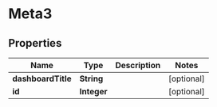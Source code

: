 # Meta3

## Properties
Name | Type | Description | Notes
------------ | ------------- | ------------- | -------------
**dashboardTitle** | **String** |  |  [optional]
**id** | **Integer** |  |  [optional]

